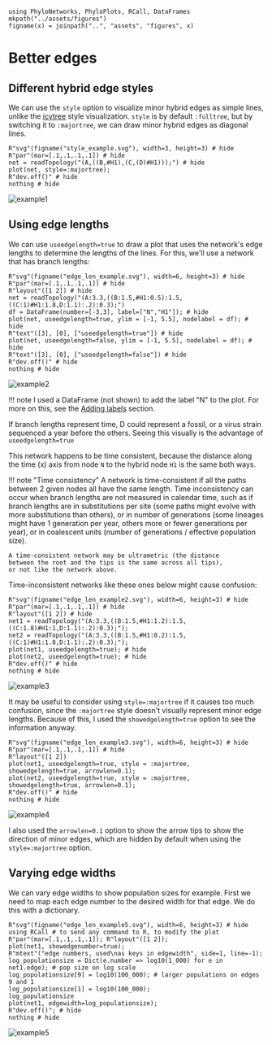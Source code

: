 ```@setup better_edges
using PhyloNetworks, PhyloPlots, RCall, DataFrames
mkpath("../assets/figures")
figname(x) = joinpath("..", "assets", "figures", x)
```

# Better edges

## Different hybrid edge styles

We can use the `style` option to visualize minor hybrid edges as simple lines,
unlike the [icytree](https://icytree.org/) style visualization. `style` is by default `:fulltree`,
but by switching it to `:majortree`, we can draw minor hybrid edges as diagonal lines.

```@example better_edges
R"svg"(figname("style_example.svg"), width=3, height=3) # hide
R"par"(mar=[.1,.1,.1,.1]) # hide
net = readTopology("(A,((B,#H1),(C,(D)#H1)));") # hide
plot(net, style=:majortree);
R"dev.off()" # hide
nothing # hide
```
![example1](../assets/figures/style_example.svg)

## Using edge lengths

We can use `useedgelength=true` to draw a plot that uses the network's edge lengths to determine the lengths of the
lines. For this, we'll use a network that has branch lengths:

```@example better_edges
R"svg"(figname("edge_len_example.svg"), width=6, height=3) # hide
R"par"(mar=[.1,.1,.1,.1]) # hide
R"layout"([1 2]) # hide
net = readTopology("(A:3.3,((B:1.5,#H1:0.5):1.5,((C:1)#H1:1.8,D:1.1):.2):0.3);")
df = DataFrame(number=[-3,3], label=["N","H1"]); # hide
plot(net, useedgelength=true, ylim = [-1, 5.5], nodelabel = df); # hide
R"text"([3], [0], ["useedgelength=true"]) # hide
plot(net, useedgelength=false, ylim = [-1, 5.5], nodelabel = df); # hide
R"text"([3], [0], ["useedgelength=false"]) # hide
R"dev.off()" # hide
nothing # hide
```
![example2](../assets/figures/edge_len_example.svg)

!!! note
    I used a DataFrame (not shown) to add the label "N" to the plot.
    For more on this, see the [Adding labels](@ref) section.

If branch lengths represent time, D could represent a fossil, or a virus strain sequenced
a year before the others. Seeing this visually is the advantage of `useedgelength=true`

This network happens to be time consistent, because the distance
along the time (x) axis from node `N` to the hybrid node `H1` is
the same both ways.

!!! note "Time consistency"
    A network is time-consistent if all the paths between 2 given nodes all
    have the same length.
    Time inconsistency can occur when branch lengths are not measured in
    calendar time, such as if branch lengths are in substitutions per site
    (some paths might evolve with more substitutions than others), or in
    number of generations (some lineages might have 1 generation per year,
    others more or fewer generations per year), or in coalescent units
    (number of generations / effective population size).

    A time-consistent network may be ultrametric (the distance
    between the root and the tips is the same across all tips),
    or not like the network above.

Time-inconsistent networks like these ones below might cause confusion:

```@example better_edges
R"svg"(figname("edge_len_example2.svg"), width=6, height=3) # hide
R"par"(mar=[.1,.1,.1,.1]) # hide
R"layout"([1 2]) # hide
net1 = readTopology("(A:3.3,((B:1.5,#H1:1.2):1.5,((C:1.8)#H1:1,D:1.1):.2):0.3);");
net2 = readTopology("(A:3.3,((B:1.5,#H1:0.2):1.5,((C:1)#H1:1.8,D:1.1):.2):0.3);");
plot(net1, useedgelength=true); # hide
plot(net2, useedgelength=true); # hide
R"dev.off()" # hide
nothing # hide
```
![example3](../assets/figures/edge_len_example2.svg)

It may be useful to consider using `style=:majortree` if it causes
too much confusion, since the `:majortree` style doesn't visually represent
minor edge lengths. Because of this, I used the `showedgelength=true` option to
see the information anyway.

```@example better_edges
R"svg"(figname("edge_len_example3.svg"), width=6, height=3) # hide
R"par"(mar=[.1,.1,.1,.1]) # hide
R"layout"([1 2])
plot(net1, useedgelength=true, style = :majortree, showedgelength=true, arrowlen=0.1);
plot(net2, useedgelength=true, style = :majortree, showedgelength=true, arrowlen=0.1);
R"dev.off()" # hide
nothing # hide
```
![example4](../assets/figures/edge_len_example3.svg)

I also used the `arrowlen=0.1` option to show the arrow tips to show the direction of minor edges,
which are hidden by default when using the `style=:majortree` option.

## Varying edge widths

We can vary edge widths to show population sizes for example.
First we need to map each edge number to the desired width for that edge.
We do this with a dictionary.

```@repl better_edges
R"svg"(figname("edge_len_example5.svg"), width=6, height=3) # hide
using RCall # to send any command to R, to modify the plot
R"par"(mar=[.1,.1,.1,.1]); R"layout"([1 2]);
plot(net1, showedgenumber=true);
R"mtext"("edge numbers, used\nas keys in edgewidth", side=1, line=-1);
log_populationsize = Dict(e.number => log10(1_000) for e in net1.edge); # pop size on log scale
log_populationsize[9] = log10(100_000); # larger populations on edges 9 and 1
log_populationsize[1] = log10(100_000);
log_populationsize
plot(net1, edgewidth=log_populationsize);
R"dev.off()"; # hide
nothing # hide
```
![example5](../assets/figures/edge_len_example5.svg)
